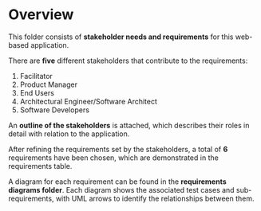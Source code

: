 # Overview

This folder consists of **stakeholder needs and requirements** for this web-based application.


There are **five** different stakeholders that contribute to the requirements:

1) Facilitator
2) Product Manager
3) End Users
4) Architectural Engineer/Software Architect
5) Software Developers

An **outline of the stakeholders** is attached, which describes their roles in detail with relation to the application.

After refining the requirements set by the stakeholders, a total of **6** requirements have been chosen, which are demonstrated in the requirements table. 

A diagram for each requirement can be found in the **requirements diagrams folder**. Each diagram shows the associated test cases and sub-requirements, with UML arrows to identify the relationships between them.
